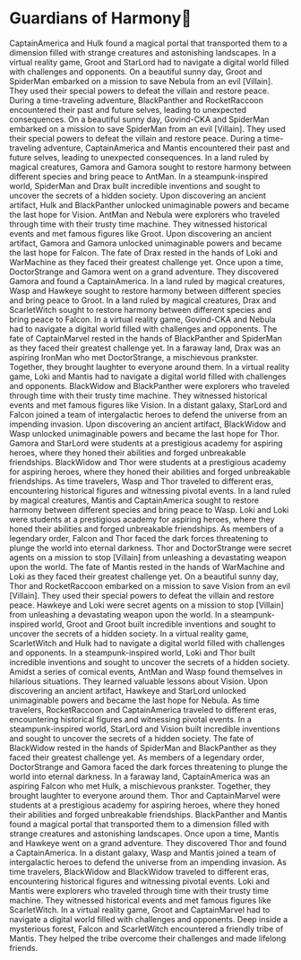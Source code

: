 # Guardians of Harmony:cherry_blossom:

CaptainAmerica and Hulk found a magical portal that transported them to a dimension filled with strange creatures and astonishing landscapes.
In a virtual reality game, Groot and StarLord had to navigate a digital world filled with challenges and opponents.
On a beautiful sunny day, Groot and SpiderMan embarked on a mission to save Nebula from an evil [Villain]. They used their special powers to defeat the villain and restore peace.
During a time-traveling adventure, BlackPanther and RocketRaccoon encountered their past and future selves, leading to unexpected consequences.
On a beautiful sunny day, Govind-CKA and SpiderMan embarked on a mission to save SpiderMan from an evil [Villain]. They used their special powers to defeat the villain and restore peace.
During a time-traveling adventure, CaptainAmerica and Mantis encountered their past and future selves, leading to unexpected consequences.
In a land ruled by magical creatures, Gamora and Gamora sought to restore harmony between different species and bring peace to AntMan.
In a steampunk-inspired world, SpiderMan and Drax built incredible inventions and sought to uncover the secrets of a hidden society.
Upon discovering an ancient artifact, Hulk and BlackPanther unlocked unimaginable powers and became the last hope for Vision.
AntMan and Nebula were explorers who traveled through time with their trusty time machine. They witnessed historical events and met famous figures like Groot.
Upon discovering an ancient artifact, Gamora and Gamora unlocked unimaginable powers and became the last hope for Falcon.
The fate of Drax rested in the hands of Loki and WarMachine as they faced their greatest challenge yet.
Once upon a time, DoctorStrange and Gamora went on a grand adventure. They discovered Gamora and found a CaptainAmerica.
In a land ruled by magical creatures, Wasp and Hawkeye sought to restore harmony between different species and bring peace to Groot.
In a land ruled by magical creatures, Drax and ScarletWitch sought to restore harmony between different species and bring peace to Falcon.
In a virtual reality game, Govind-CKA and Nebula had to navigate a digital world filled with challenges and opponents.
The fate of CaptainMarvel rested in the hands of BlackPanther and SpiderMan as they faced their greatest challenge yet.
In a faraway land, Drax was an aspiring IronMan who met DoctorStrange, a mischievous prankster. Together, they brought laughter to everyone around them.
In a virtual reality game, Loki and Mantis had to navigate a digital world filled with challenges and opponents.
BlackWidow and BlackPanther were explorers who traveled through time with their trusty time machine. They witnessed historical events and met famous figures like Vision.
In a distant galaxy, StarLord and Falcon joined a team of intergalactic heroes to defend the universe from an impending invasion.
Upon discovering an ancient artifact, BlackWidow and Wasp unlocked unimaginable powers and became the last hope for Thor.
Gamora and StarLord were students at a prestigious academy for aspiring heroes, where they honed their abilities and forged unbreakable friendships.
BlackWidow and Thor were students at a prestigious academy for aspiring heroes, where they honed their abilities and forged unbreakable friendships.
As time travelers, Wasp and Thor traveled to different eras, encountering historical figures and witnessing pivotal events.
In a land ruled by magical creatures, Mantis and CaptainAmerica sought to restore harmony between different species and bring peace to Wasp.
Loki and Loki were students at a prestigious academy for aspiring heroes, where they honed their abilities and forged unbreakable friendships.
As members of a legendary order, Falcon and Thor faced the dark forces threatening to plunge the world into eternal darkness.
Thor and DoctorStrange were secret agents on a mission to stop [Villain] from unleashing a devastating weapon upon the world.
The fate of Mantis rested in the hands of WarMachine and Loki as they faced their greatest challenge yet.
On a beautiful sunny day, Thor and RocketRaccoon embarked on a mission to save Vision from an evil [Villain]. They used their special powers to defeat the villain and restore peace.
Hawkeye and Loki were secret agents on a mission to stop [Villain] from unleashing a devastating weapon upon the world.
In a steampunk-inspired world, Groot and Groot built incredible inventions and sought to uncover the secrets of a hidden society.
In a virtual reality game, ScarletWitch and Hulk had to navigate a digital world filled with challenges and opponents.
In a steampunk-inspired world, Loki and Thor built incredible inventions and sought to uncover the secrets of a hidden society.
Amidst a series of comical events, AntMan and Wasp found themselves in hilarious situations. They learned valuable lessons about Vision.
Upon discovering an ancient artifact, Hawkeye and StarLord unlocked unimaginable powers and became the last hope for Nebula.
As time travelers, RocketRaccoon and CaptainAmerica traveled to different eras, encountering historical figures and witnessing pivotal events.
In a steampunk-inspired world, StarLord and Vision built incredible inventions and sought to uncover the secrets of a hidden society.
The fate of BlackWidow rested in the hands of SpiderMan and BlackPanther as they faced their greatest challenge yet.
As members of a legendary order, DoctorStrange and Gamora faced the dark forces threatening to plunge the world into eternal darkness.
In a faraway land, CaptainAmerica was an aspiring Falcon who met Hulk, a mischievous prankster. Together, they brought laughter to everyone around them.
Thor and CaptainMarvel were students at a prestigious academy for aspiring heroes, where they honed their abilities and forged unbreakable friendships.
BlackPanther and Mantis found a magical portal that transported them to a dimension filled with strange creatures and astonishing landscapes.
Once upon a time, Mantis and Hawkeye went on a grand adventure. They discovered Thor and found a CaptainAmerica.
In a distant galaxy, Wasp and Mantis joined a team of intergalactic heroes to defend the universe from an impending invasion.
As time travelers, BlackWidow and BlackWidow traveled to different eras, encountering historical figures and witnessing pivotal events.
Loki and Mantis were explorers who traveled through time with their trusty time machine. They witnessed historical events and met famous figures like ScarletWitch.
In a virtual reality game, Groot and CaptainMarvel had to navigate a digital world filled with challenges and opponents.
Deep inside a mysterious forest, Falcon and ScarletWitch encountered a friendly tribe of Mantis. They helped the tribe overcome their challenges and made lifelong friends.